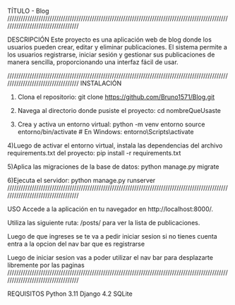 TÍTULO - Blog
///////////////////////////////////////////////////////////////////////////////////////////////////////////////////////////////////

DESCRIPCIÓN
Este proyecto es una aplicación web de blog donde los usuarios pueden crear, editar y eliminar publicaciones. El sistema permite a los usuarios registrarse, iniciar sesión y gestionar sus publicaciones de manera sencilla, proporcionando una interfaz fácil de usar.

///////////////////////////////////////////////////////////////////////////////////////////////////////////////////////////////////
INSTALACIÓN

  1) Clona el repositorio:
        git clone https://github.com/Bruno1571/Blog.git
    
  2) Navega al directorio donde pusiste el proyecto:
        cd nombreQueUsaste
      
  3) Crea y activa un entorno virtual:
        python -m venv entorno
        source entorno/bin/activate  # En Windows: entorno\Scripts\activate
    
  4)Luego de activar el entorno virtual, instala las dependencias del archivo requirements.txt del proyecto:
        pip install -r requirements.txt
        
  5)Aplica las migraciones de la base de datos:
      python manage.py migrate
      
  6)Ejecuta el servidor:
      python manage.py runserver
///////////////////////////////////////////////////////////////////////////////////////////////////////////////////////////////////

USO
  Accede a la aplicación en tu navegador en http://localhost:8000/.
  
  Utiliza las siguiente ruta:
    /posts/ para ver la lista de publicaciones.
  
  Luego de que ingreses se te va a pedir iniciar sesion si no tienes cuenta entra a la opcion del nav bar que es registrarse
  
  Luego de iniciar sesion vas a poder utilizar el nav bar para desplazarte libremente por las paginas
///////////////////////////////////////////////////////////////////////////////////////////////////////////////////////////////////

REQUISITOS
  Python 3.11
  Django 4.2
  SQLite
